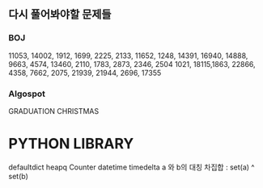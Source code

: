 다시 풀어봐야할 문제들
-----
### BOJ
11053, 14002, 1912, 1699, 2225, 2133, 11652, 1248, 14391, 16940, 14888, 9663, 4574, 13460, 2110, 1783, 2873, 2346, 2504
1021, 18115,1863, 22866, 4358, 7662, 2075, 21939, 21944, 2696, 17355

### Algospot
GRADUATION
CHRISTMAS

# PYTHON LIBRARY
defaultdict
heapq
Counter
datetime
timedelta
a 와 b의 대칭 차집합 : set(a) ^ set(b)
